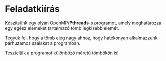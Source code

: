 # Feladatkiírás

Készítsünk egy olyan OpenMP/**Pthreads**-s programot, amely meghatározza egy egész elemeket tartalmazó tömb legkisebb elemét. 

Tegyük fel, hogy a tömb elég nagy ahhoz, hogy hatékonyan alkalmazzunk párhuzamos szálakat a programban.

Teszteljük a programot különböző méretű tömbökön is!
